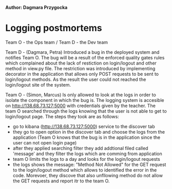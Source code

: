 **Author: Dagmara Przygocka**
# Logging postmortems

Team O - the Ops team / Team D - the Dev team

Team D - (Dagmara, Petra) 
Introduced a bug in the deployed system and notifies Team O. The bug will be a result of the enforced quality gates rules which complained about the lack of restiction on login/logout and other method in view.py file. The restriction was introduced by implementing decorator in the application that allows only POST requests to be sent to login/logout methods. As the result the user could not reached the login/logout site of the system. 

Team O - (Simon, Marcus) 
Is only allowed to look at the logs in order to isolate the component in which the bug is. The logging system is accesible on http://138.68.73.127:5000 with credentials given by the teacher. The team O searched through the logs knowing that the user is not able to get to login/logout page. 
The steps they took are as follows:
- go to kibana (http://138.68.73.127:5000) service to the discover tab
- they go to open option in the discover tab and choose the logs from the application (Team O knows that the bug is in the application since the user can not open       login page)
- after they applied searching filter they add addtional filed called 'message' and they filter the logs which are comming from application
- team O limits the logs to a day and looks for the login/logout requests
- the logs shows the message: "Method Not Allowed" for the GET request to the login/logout method which allows to identified the error in the code. Morevoer, they discove that also unfllowing method do not allow the GET requests and report itr to the team O.



